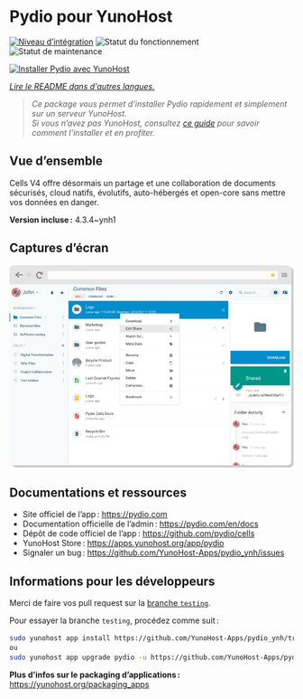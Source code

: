 <!--
Nota bene : ce README est automatiquement généré par <https://github.com/YunoHost/apps/tree/master/tools/readme_generator>
Il NE doit PAS être modifié à la main.
-->

# Pydio pour YunoHost

[![Niveau d’intégration](https://dash.yunohost.org/integration/pydio.svg)](https://ci-apps.yunohost.org/ci/apps/pydio/) ![Statut du fonctionnement](https://ci-apps.yunohost.org/ci/badges/pydio.status.svg) ![Statut de maintenance](https://ci-apps.yunohost.org/ci/badges/pydio.maintain.svg)

[![Installer Pydio avec YunoHost](https://install-app.yunohost.org/install-with-yunohost.svg)](https://install-app.yunohost.org/?app=pydio)

*[Lire le README dans d'autres langues.](./ALL_README.md)*

> *Ce package vous permet d’installer Pydio rapidement et simplement sur un serveur YunoHost.*  
> *Si vous n’avez pas YunoHost, consultez [ce guide](https://yunohost.org/install) pour savoir comment l’installer et en profiter.*

## Vue d’ensemble

Cells V4 offre désormais un partage et une collaboration de documents sécurisés, cloud natifs, évolutifs, auto-hébergés et open-core sans mettre vos données en danger.


**Version incluse :** 4.3.4~ynh1

## Captures d’écran

![Capture d’écran de Pydio](./doc/screenshots/screenshot01.png)

## Documentations et ressources

- Site officiel de l’app : <https://pydio.com>
- Documentation officielle de l’admin : <https://pydio.com/en/docs>
- Dépôt de code officiel de l’app : <https://github.com/pydio/cells>
- YunoHost Store : <https://apps.yunohost.org/app/pydio>
- Signaler un bug : <https://github.com/YunoHost-Apps/pydio_ynh/issues>

## Informations pour les développeurs

Merci de faire vos pull request sur la [branche `testing`](https://github.com/YunoHost-Apps/pydio_ynh/tree/testing).

Pour essayer la branche `testing`, procédez comme suit :

```bash
sudo yunohost app install https://github.com/YunoHost-Apps/pydio_ynh/tree/testing --debug
ou
sudo yunohost app upgrade pydio -u https://github.com/YunoHost-Apps/pydio_ynh/tree/testing --debug
```

**Plus d’infos sur le packaging d’applications :** <https://yunohost.org/packaging_apps>
